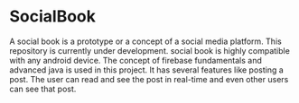 # SocialBook
A social book is a prototype or a concept of a social media platform. This repository is currently under development. social book is highly compatible with any android device.  The concept of firebase fundamentals and advanced java is used in this project. It has several features like posting a post. The user can read and see the post in real-time and even other users can see that post.
